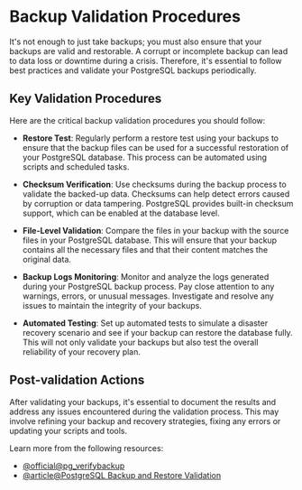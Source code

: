# Backup Validation Procedures

It's not enough to just take backups; you must also ensure that your backups are valid and restorable. A corrupt or incomplete backup can lead to data loss or downtime during a crisis. Therefore, it's essential to follow best practices and validate your PostgreSQL backups periodically.

## Key Validation Procedures

Here are the critical backup validation procedures you should follow:

- **Restore Test**: Regularly perform a restore test using your backups to ensure that the backup files can be used for a successful restoration of your PostgreSQL database. This process can be automated using scripts and scheduled tasks.

- **Checksum Verification**: Use checksums during the backup process to validate the backed-up data. Checksums can help detect errors caused by corruption or data tampering. PostgreSQL provides built-in checksum support, which can be enabled at the database level.

- **File-Level Validation**: Compare the files in your backup with the source files in your PostgreSQL database. This will ensure that your backup contains all the necessary files and that their content matches the original data.

- **Backup Logs Monitoring**: Monitor and analyze the logs generated during your PostgreSQL backup process. Pay close attention to any warnings, errors, or unusual messages. Investigate and resolve any issues to maintain the integrity of your backups.

- **Automated Testing**: Set up automated tests to simulate a disaster recovery scenario and see if your backup can restore the database fully. This will not only validate your backups but also test the overall reliability of your recovery plan.

## Post-validation Actions

After validating your backups, it's essential to document the results and address any issues encountered during the validation process. This may involve refining your backup and recovery strategies, fixing any errors or updating your scripts and tools.

Learn more from the following resources:

- [@official@pg_verifybackup](https://www.postgresql.org/docs/current/app-pgverifybackup.html)
- [@article@PostgreSQL Backup and Restore Validation](https://portal.nutanix.com/page/documents/solutions/details?targetId=NVD-2155-Nutanix-Databases:postgresql-backup-and-restore-validation.html)
